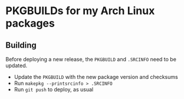 # PKGBUILDs for my Arch Linux packages

## Building

Before deploying a new release, the `PKGBUILD` and `.SRCINFO` need to be updated.

- Update the `PKGBUILD` with the new package version and checksums
- Run `makepkg --printsrcinfo > .SRCINFO`
- Run `git push` to deploy, as usual
